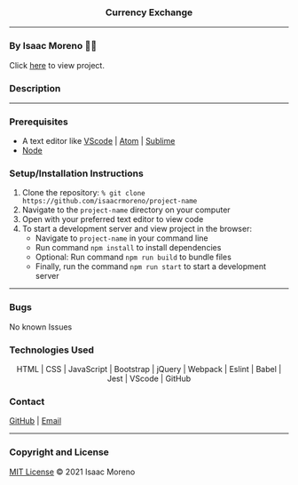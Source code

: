 <h3 align="center">
Currency Exchange</h3>

<hr style="height: 1px; border:none; color:#333; background" />

### By Isaac Moreno 👨‍💻

Click [here](gh-PagesLinkGoesHere.com) to view project.

### Description

<hr style="height: 1px; border:none; color:#333;" />

### Prerequisites

- A text editor like [VScode](https://code.visualstudio.com/) | [Atom](https://atom.io/) | [Sublime](https://www.sublimetext.com/)
- [Node](https://nodejs.org/en/)

### Setup/Installation Instructions

1. Clone the repository: `% git clone https://github.com/isaacrmoreno/project-name`
2. Navigate to the `project-name` directory on your computer
3. Open with your preferred text editor to view code
4. To start a development server and view project in the browser:
   - Navigate to `project-name` in your command line
   - Run command `npm install` to install dependencies
   - Optional: Run command `npm run build` to bundle files
   - Finally, run the command `npm run start` to start a development server

<hr style="height: 1px; border:none; color:#333;" />

### Bugs

No known Issues

### Technologies Used

<p align="center">
HTML | CSS | JavaScript | Bootstrap | jQuery | Webpack | Eslint | Babel | Jest | VScode | GitHub</p>

### Contact

[GitHub](https://github.com/isaacrmoreno) | [Email](mailto:ipdxcreative@gmail.com)

<hr style="height: 1px; border:none; color:#333;" />

### Copyright and License

[MIT License](license) &copy; 2021 Isaac Moreno
